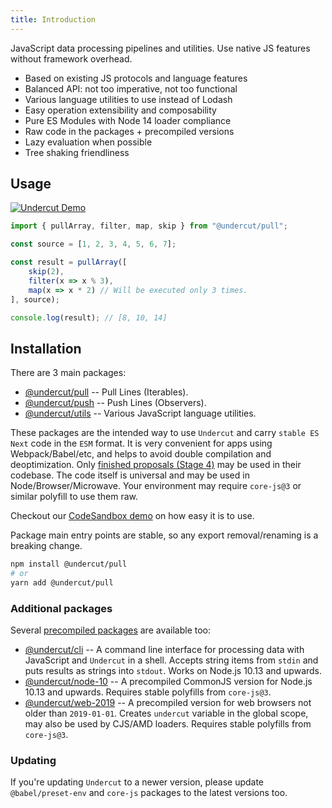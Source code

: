 ```yaml
---
title: Introduction
---
```


JavaScript data processing pipelines and utilities. Use native JS features without framework overhead.

- Based on existing JS protocols and language features
- Balanced API: not too imperative, not too functional
- Various language utilities to use instead of Lodash
- Easy operation extensibility and composability
- Pure ES Modules with Node 14 loader compliance
- Raw code in the packages + precompiled versions
- Lazy evaluation when possible
- Tree shaking friendliness

## Usage

[![Undercut Demo](https://codesandbox.io/static/img/play-codesandbox.svg)](https://codesandbox.io/s/undercut-demo-1up46?fontsize=14&hidenavigation=1&moduleview=1&theme=dark&previewwindow=console)

```js
import { pullArray, filter, map, skip } from "@undercut/pull";

const source = [1, 2, 3, 4, 5, 6, 7];

const result = pullArray([
    skip(2),
    filter(x => x % 3),
    map(x => x * 2) // Will be executed only 3 times.
], source);

console.log(result); // [8, 10, 14]
```

## Installation

There are 3 main packages:

- [@undercut/pull](pull/overview) -- Pull Lines (Iterables).
- [@undercut/push](push/overview) -- Push Lines (Observers).
- [@undercut/utils](utils/overview) -- Various JavaScript language utilities.

These packages are the intended way to use `Undercut` and carry `stable ES Next` code in the `ESM` format. It is very convenient for apps using Webpack/Babel/etc, and helps to avoid double compilation and deoptimization. Only [finished proposals (Stage 4)](https://github.com/tc39/proposals/blob/master/finished-proposals.md) may be used in their codebase. The code itself is universal and may be used in Node/Browser/Microwave. Your environment may require `core-js@3` or similar polyfill to use them raw.

Checkout our [CodeSandbox demo](https://codesandbox.io/s/undercut-demo-1up46?fontsize=14&hidenavigation=1&moduleview=1&theme=dark&previewwindow=console) on how easy it is to use.

Package main entry points are stable, so any export removal/renaming is a breaking change.

```bash
npm install @undercut/pull
# or
yarn add @undercut/pull
```

### Additional packages

Several [precompiled packages](packages) are available too:

- [@undercut/cli](cli/overview) -- A command line interface for processing data with JavaScript and `Undercut` in a shell. Accepts string items from `stdin` and puts results as strings into `stdout`. Works on Node.js 10.13 and upwards.
- [@undercut/node-10](packages#undercutnode-10) -- A precompiled CommonJS version for Node.js 10.13 and upwards. Requires stable polyfills from `core-js@3`.
- [@undercut/web-2019](packages#undercutweb-2019) -- A precompiled version for web browsers not older than `2019-01-01`. Creates `undercut` variable in the global scope, may also be used by CJS/AMD loaders. Requires stable polyfills from `core-js@3`.

### Updating

If you're updating `Undercut` to a newer version, please update `@babel/preset-env` and `core-js` packages to the latest versions too.
